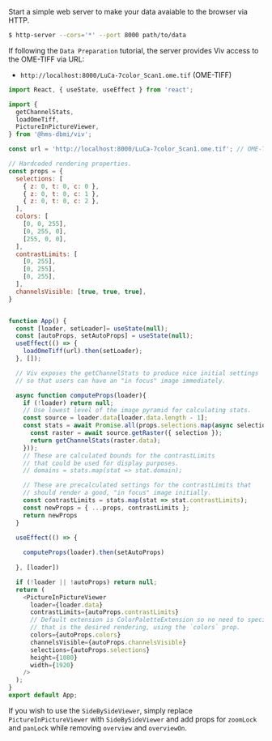 Start a simple web server to make your data avaiable to the browser via HTTP.

```bash
$ http-server --cors='*' --port 8000 path/to/data
```

If following the `Data Preparation` tutorial, the server provides Viv access to the OME-TIFF via URL:

- `http://localhost:8000/LuCa-7color_Scan1.ome.tif` (OME-TIFF)

```javascript
import React, { useState, useEffect } from 'react';

import {
  getChannelStats,
  loadOmeTiff,
  PictureInPictureViewer,
} from '@hms-dbmi/viv';

const url = 'http://localhost:8000/LuCa-7color_Scan1.ome.tif'; // OME-TIFF

// Hardcoded rendering properties.
const props = {
  selections: [
    { z: 0, t: 0, c: 0 },
    { z: 0, t: 0, c: 1 },
    { z: 0, t: 0, c: 2 },
  ],
  colors: [
    [0, 0, 255],
    [0, 255, 0],
    [255, 0, 0],
  ],
  contrastLimits: [
    [0, 255],
    [0, 255],
    [0, 255],
  ],
  channelsVisible: [true, true, true],
}


function App() {
  const [loader, setLoader]= useState(null);
  const [autoProps, setAutoProps] = useState(null);
  useEffect(() => {
    loadOmeTiff(url).then(setLoader);
  }, []);

  // Viv exposes the getChannelStats to produce nice initial settings
  // so that users can have an "in focus" image immediately.

  async function computeProps(loader){
    if (!loader) return null;
    // Use lowest level of the image pyramid for calculating stats.
    const source = loader.data[loader.data.length - 1];
    const stats = await Promise.all(props.selections.map(async selection => {
      const raster = await source.getRaster({ selection });
      return getChannelStats(raster.data);
    }));
    // These are calculated bounds for the contrastLimits
    // that could be used for display purposes.
    // domains = stats.map(stat => stat.domain);

    // These are precalculated settings for the contrastLimits that
    // should render a good, "in focus" image initially.
    const contrastLimits = stats.map(stat => stat.contrastLimits);
    const newProps = { ...props, contrastLimits };
    return newProps
  }
  
  useEffect(() => {

    computeProps(loader).then(setAutoProps)
    
  }, [loader])

  if (!loader || !autoProps) return null;
  return (
    <PictureInPictureViewer
      loader={loader.data}
      contrastLimits={autoProps.contrastLimits}
      // Default extension is ColorPaletteExtension so no need to specify it if
      // that is the desired rendering, using the `colors` prop.
      colors={autoProps.colors}
      channelsVisible={autoProps.channelsVisible}
      selections={autoProps.selections}
      height={1080}
      width={1920}
    />
  );
}
export default App;

```

If you wish to use the `SideBySideViewer`, simply replace `PictureInPictureViewer` with `SideBySideViewer` and add props for `zoomLock` and `panLock` while removing `overview` and `overviewOn`.
